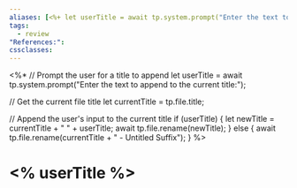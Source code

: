 ```yaml
---
aliases: [<%+ let userTitle = await tp.system.prompt("Enter the text to append to the current title:");%>]
tags:
  - review
"References:": 
cssclasses:
---
```

<%* 
// Prompt the user for a title to append
let userTitle = await tp.system.prompt("Enter the text to append to the current title:");

// Get the current file title
let currentTitle = tp.file.title;

// Append the user's input to the current title
if (userTitle) {
    let newTitle = currentTitle + " " + userTitle;
    await tp.file.rename(newTitle);
} else {
    await tp.file.rename(currentTitle + " - Untitled Suffix");
}
%>
# <% userTitle %>

